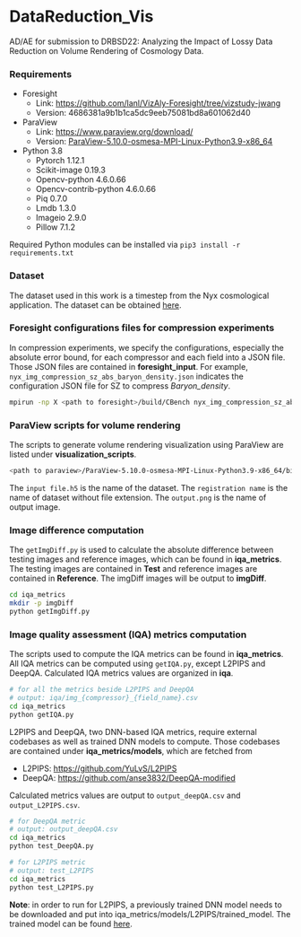 # DataReduction_Vis

AD/AE for submission to DRBSD22: Analyzing the Impact of Lossy Data Reduction on Volume Rendering of Cosmology Data.

### Requirements 
- Foresight
  - Link: https://github.com/lanl/VizAly-Foresight/tree/vizstudy-jwang
  - Version: 4686381a9b1b1ca5dc9eeb75081bd8a601062d40
- ParaView
  - Link: https://www.paraview.org/download/  
  - Version: [ParaView-5.10.0-osmesa-MPI-Linux-Python3.9-x86_64](https://www.paraview.org/paraview-downloads/download.php?submit=Download&version=v5.10&type=binary&os=Linux&downloadFile=ParaView-5.10.0-osmesa-MPI-Linux-Python3.9-x86_64.tar.gz)
- Python 3.8
  - Pytorch 1.12.1
  - Scikit-image 0.19.3
  - Opencv-python 4.6.0.66
  - Opencv-contrib-python 4.6.0.66
  - Piq 0.7.0
  - Lmdb 1.3.0
  - Imageio 2.9.0
  - Pillow 7.1.2

Required Python modules can be installed via ` pip3 install -r requirements.txt `

### Dataset
The dataset used in this work is a timestep from the Nyx cosmological application. The dataset can be obtained [here](https://portal.nersc.gov/project/nyx/highz/512/NVB_C009_l10n512_S12345T692_z54.hdf5).

### Foresight configurations files for compression experiments

In compression experiments, we specify the configurations, especially the absolute error bound, for each compressor and each field into a JSON file. Those JSON files are contained in **foresight_input**. For example, `nyx_img_compression_sz_abs_baryon_density.json` indicates the configuration JSON file for SZ to compress *Baryon_density*.

```bash
mpirun -np X <path to foresight>/build/CBench nyx_img_compression_sz_abs_baryon_density.json
```

### ParaView scripts for volume rendering

The scripts to generate volume rendering visualization using ParaView are listed under **visualization_scripts**.

```bash
<path to paraview>/ParaView-5.10.0-osmesa-MPI-Linux-Python3.9-x86_64/bin/pvpython <path to script>/img_baryon_density_ReOr.py <input file.h5> <registration name> <output.png>
```
The `input file.h5` is the name of the dataset. The `registration name` is the name of dataset without file extension. The `output.png` is the name of output image.

### Image difference computation

The `getImgDiff.py` is used to calculate the absolute difference between testing images and reference images, which can be found in **iqa_metrics**. The testing images are contained in **Test** and reference images are contained in **Reference**. The imgDiff images will be output to **imgDiff**.

```bash
cd iqa_metrics
mkdir -p imgDiff
python getImgDiff.py
```

### Image quality assessment (IQA) metrics computation

The scripts used to compute the IQA metrics can be found in **iqa_metrics**. All IQA metrics can be computed using `getIQA.py`, except L2PIPS and DeepQA. Calculated IQA metrics values are organized in **iqa**.

```bash
# for all the metrics beside L2PIPS and DeepQA
# output: iqa/img_{compressor}_{field_name}.csv
cd iqa_metrics
python getIQA.py 
```

L2PIPS and DeepQA, two DNN-based IQA metrics, require external codebases as well as trained DNN models to compute. Those codebases are contained under **iqa_metrics/models**, which are fetched from

- L2PIPS: https://github.com/YuLvS/L2PIPS
- DeepQA: https://github.com/anse3832/DeepQA-modified

Calculated metrics values are output to `output_deepQA.csv` and `output_L2PIPS.csv`.

```bash
# for DeepQA metric
# output: output_deepQA.csv
cd iqa_metrics
python test_DeepQA.py 

# for L2PIPS metric
# output: test_L2PIPS
cd iqa_metrics
python test_L2PIPS.py 
```

**Note**: in order to run for L2PIPS, a previously trained DNN model needs to be downloaded and put into iqa_metrics/models/L2PIPS/trained_model. The trained model can be found [here](https://drive.google.com/drive/folders/1ClTLIOJrrXX5i_h-EZU9LkXEh5TDAAuc?usp=sharing).
